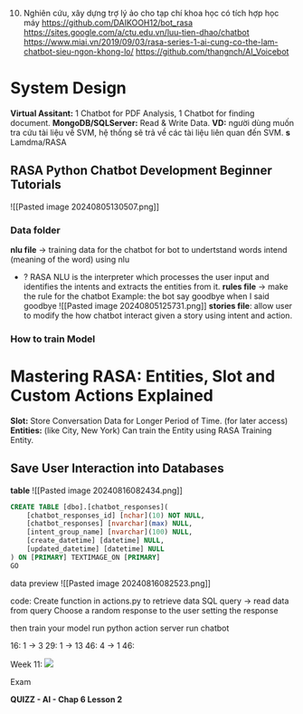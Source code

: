 
10. Nghiên cứu, xây dựng trợ lý ảo cho tạp chí khoa học có tích hợp học máy
https://github.com/DAIKOOH12/bot_rasa
https://sites.google.com/a/ctu.edu.vn/luu-tien-dhao/chatbot
https://www.miai.vn/2019/09/03/rasa-series-1-ai-cung-co-the-lam-chatbot-sieu-ngon-khong-lo/
https://github.com/thangnch/AI_Voicebot

# System Design
**Virtual Assitant:** 1 Chatbot for PDF Analysis, 1 Chatbot for finding document.
**MongoDB/SQLServer:** Read & Write Data.
**VD:** người dùng muốn tra cứu tài liệu về SVM, hệ thống sẽ trả về các tài liệu liên quan đến SVM.
**s** Lamdma/RASA


## RASA Python Chatbot Development Beginner Tutorials
![[Pasted image 20240805130507.png]]

### Data folder
**nlu file** -> training data for the chatbot
	for bot to undertstand words intend (meaning of the word) using nlu
+ ? RASA NLU is the interpreter which processes the user input and identifies the intents and extracts the entities from it.
**rules file** -> make the rule for the chatbot
	Example: the bot say goodbye when I said goodbye
		![[Pasted image 20240805125731.png]]
**stories file**: allow user to modify the how chatbot interact given a story using intent and action.

### How to train Model


# Mastering RASA: Entities, Slot and Custom Actions Explained 


**Slot:** Store Conversation Data for Longer Period of Time.  (for later access)
**Entities:**  (like City, New York) Can train the Entity using RASA Training Entity.

## Save User Interaction into Databases
**table**
![[Pasted image 20240816082434.png]]
```sql
CREATE TABLE [dbo].[chatbot_responses](
	[chatbot_responses_id] [nchar](10) NOT NULL,
	[chatbot_responses] [nvarchar](max) NULL,
	[intent_group_name] [nvarchar](100) NULL,
	[create_datetime] [datetime] NULL,
	[updated_datetime] [datetime] NULL
) ON [PRIMARY] TEXTIMAGE_ON [PRIMARY]
GO
```

data preview
![[Pasted image 20240816082523.png]]

code: 
Create function in actions.py to retrieve data
SQL query -> read data from query
Choose a random response to the user
setting the response 

then train your model
run python action server
run chatbot



16: 1 -> 3
29: 1 -> 13
46: 4 -> 1
46: 


Week 11: ![](https://lc.multicampus.com/static/pc/img/img_me_exam.svg)

Exam

**QUIZZ - AI - Chap 6 Lesson 2**
